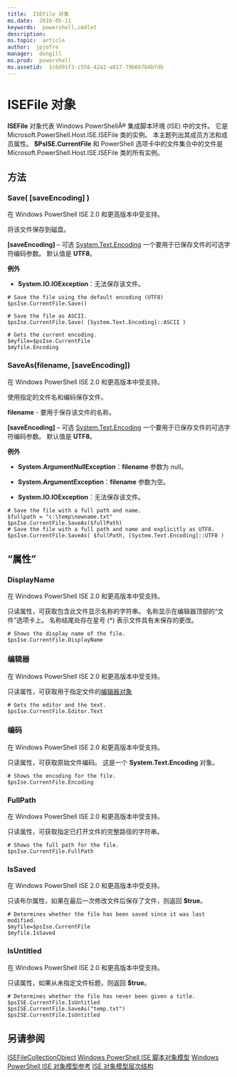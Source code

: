 ```yaml
---
title:  ISEFile 对象
ms.date:  2016-05-11
keywords:  powershell,cmdlet
description:  
ms.topic:  article
author:  jpjofre
manager:  dongill
ms.prod:  powershell
ms.assetid:  1c6d91f3-c556-42a2-a017-79b6b7b4b7db
---
```


# ISEFile 对象
  **ISEFile** 对象代表 Windows PowerShellÂ® 集成脚本环境 (ISE) 中的文件。 它是 Microsoft.PowerShell.Host.ISE.ISEFile 类的实例。 本主题列出其成员方法和成员属性。 **$PsISE.CurrentFile** 和 PowerShell 选项卡中的文件集合中的文件是 Microsoft.PowerShell.Host.ISE.ISEFile 类的所有实例。

## 方法

###  <a name="save-override"></a> Save\( \[saveEncoding\] \)
  在 Windows PowerShell ISE 2.0 和更高版本中受支持。 

 将该文件保存到磁盘。

 **\[saveEncoding\]** – 可选 [System.Text.Encoding](http://msdn.microsoft.com/library/system.text.encoding.aspx)
 一个要用于已保存文件的可选字符编码参数。 默认值是 **UTF8**。

 **例外**
 -   **System.IO.IOException**：无法保存该文件。

```
# Save the file using the default encoding (UTF8)
$psIse.CurrentFile.Save()

# Save the file as ASCII.
$psIse.CurrentFile.Save( [System.Text.Encoding]::ASCII )

# Gets the current encoding.
$myfile=$psIse.CurrentFile
$myfile.Encoding

```

###  <a name="saveas"></a> SaveAs\(filename, \[saveEncoding\]\)
  在 Windows PowerShell ISE 2.0 和更高版本中受支持。 

 使用指定的文件名和编码保存文件。

 **filename** \- 要用于保存该文件的名称。

 **\[saveEncoding\]** – 可选 [System.Text.Encoding](http://msdn.microsoft.com/library/system.text.encoding.aspx)
 一个要用于已保存文件的可选字符编码参数。 默认值是 **UTF8**。

 **例外**
 -   **System.ArgumentNullException**：**filename** 参数为 null。

-   **System.ArgumentException**：**filename** 参数为空。

-   **System.IO.IOException**：无法保存该文件。

```
# Save the file with a full path and name. 
$fullpath = "c:\temp\newname.txt"
$psIse.CurrentFile.SaveAs($fullPath) 
# Save the file with a full path and name and explicitly as UTF8. 
$psIse.CurrentFile.SaveAs( $fullPath, [System.Text.Encoding]::UTF8 )

```

## “属性”

###  <a name="Displayname"></a> DisplayName
  在 Windows PowerShell ISE 2.0 和更高版本中受支持。 

 只读属性，可获取包含此文件显示名称的字符串。 名称显示在编辑器顶部的“文件”选项卡上。 名称结尾处存在星号 \(\*\) 表示文件具有未保存的更改。

```
# Shows the display name of the file.
$psIse.CurrentFile.DisplayName

```

###  <a name="Editor"></a> 编辑器
  在 Windows PowerShell ISE 2.0 和更高版本中受支持。 

 只读属性，可获取用于指定文件的[编辑器对象](The-ISEEditor-Object.md)

```
# Gets the editor and the text.
$psIse.CurrentFile.Editor.Text

```

###  <a name="Encoding"></a> 编码
  在 Windows PowerShell ISE 2.0 和更高版本中受支持。 

 只读属性，可获取原始文件编码。 这是一个 **System.Text.Encoding** 对象。

```
# Shows the encoding for the file. 
$psIse.CurrentFile.Encoding

```

###  <a name="FullPath"></a> FullPath
  在 Windows PowerShell ISE 2.0 和更高版本中受支持。 

 只读属性，可获取指定已打开文件的完整路径的字符串。

```
# Shows the full path for the file. 
$psIse.CurrentFile.FullPath

```

###  <a name="IsSaved"></a> IsSaved
  在 Windows PowerShell ISE 2.0 和更高版本中受支持。 

 只读布尔属性，如果在最后一次修改文件后保存了文件，则返回 **$true**。

```
# Determines whether the file has been saved since it was last modified.
$myfile=$psIse.CurrentFile
$myfile.IsSaved

```

###  <a name="IsUntitled"></a> IsUntitled
  在 Windows PowerShell ISE 2.0 和更高版本中受支持。 

 只读属性，如果从未指定文件标题，则返回 **$true**。

```
# Determines whether the file has never been given a title.
$psISE.CurrentFile.IsUntitled
$psISE.CurrentFile.SaveAs("temp.txt")
$psISE.CurrentFile.IsUntitled

```

## 另请参阅
 [ISEFileCollectionObject](The-ISEFileCollection-Object.md) 
 [Windows PowerShell ISE 脚本对象模型](The-Windows-PowerShell-ISE-Scripting-Object-Model.md) 
 [Windows PowerShell ISE 对象模型参考](Windows-PowerShell-ISE-Object-Model-Reference.md) 
 [ISE 对象模型层次结构](The-ISE-Object-Model-Hierarchy.md)

  


<!--HONumber=May16_HO2-->



